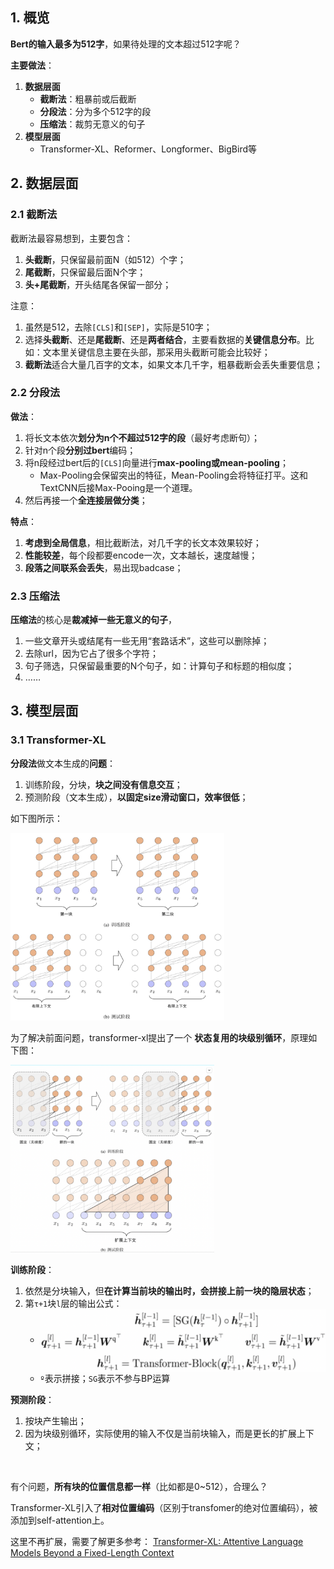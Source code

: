 
## 1. 概览
**Bert的输入最多为512字**，如果待处理的文本超过512字呢？

**主要做法**：
1. **数据层面**
   - **截断法**：粗暴前或后截断
   - **分段法**：分为多个512字的段
   - **压缩法**：裁剪无意义的句子
2. **模型层面**
   - Transformer-XL、Reformer、Longformer、BigBird等

## 2. 数据层面
### 2.1 截断法
截断法最容易想到，主要包含：
1. **头截断**，只保留最前面N（如512）个字；
2. **尾截断**，只保留最后面N个字；
3. **头+尾截断**，开头结尾各保留一部分；

注意：
1. 虽然是512，去除`[CLS]`和`[SEP]`，实际是510字；
2. 选择**头截断**、还是**尾截断**、还是**两者结合**，主要看数据的**关键信息分布**。比如：文本里关键信息主要在头部，那采用头截断可能会比较好；
3. **截断法**适合大量几百字的文本，如果文本几千字，粗暴截断会丢失重要信息；

### 2.2 分段法
**做法**：
1. 将长文本依次**划分为n个不超过512字的段**（最好考虑断句）；
2. 针对n个段**分别过bert**编码；
3. 将n段经过bert后的`[CLS]`向量进行**max-pooling或mean-pooling**；
   - Max-Pooling会保留突出的特征，Mean-Pooling会将特征打平。这和TextCNN后接Max-Pooing是一个道理。
4. 然后再接一个**全连接层做分类**；

**特点**：
1. **考虑到全局信息**，相比截断法，对几千字的长文本效果较好；
2. **性能较差**，每个段都要encode一次，文本越长，速度越慢；
3. **段落之间联系会丢失**，易出现badcase；

### 2.3 压缩法
**压缩法**的核心是**裁减掉一些无意义的句子**，
1. 一些文章开头或结尾有一些无用“套路话术”，这些可以删除掉；
2. 去除url，因为它占了很多个字符；
3. 句子筛选，只保留最重要的N个句子，如：计算句子和标题的相似度；
4. ……

## 3. 模型层面
### 3.1 Transformer-XL
**分段法**做文本生成的**问题**：
1. 训练阶段，分块，**块之间没有信息交互**；
2. 预测阶段（文本生成），**以固定size滑动窗口，效率很低**；

如下图所示：

<img height="300" src="images/truncation-method-problem.png"/>

<br>

为了解决前面问题，transformer-xl提出了一个 **状态复用的块级别循环**，原理如下图：

<img height="300" src="images/transformer-xl.png"/>

**训练阶段**：
1. 依然是分块输入，但**在计算当前块的输出时，会拼接上前一块的隐层状态**；
2. 第`τ+1`块`l`层的输出公式：
   - <img height="100" src="images/transformer-xl-equation.png" align="center"/>
   - `º`表示拼接；`SG`表示不参与BP运算

**预测阶段**：
1. 按块产生输出；
2. 因为块级别循环，实际使用的输入不仅是当前块输入，而是更长的扩展上下文；

<br>

有个问题，**所有块的位置信息都一样**（比如都是0~512），合理么？

Transformer-XL引入了**相对位置编码**（区别于transfomer的绝对位置编码），被添加到self-attention上。

这里不再扩展，需要了解更多参考：
[Transformer-XL: Attentive Language Models Beyond a Fixed-Length Context](https://arxiv.org/pdf/1901.02860.pdf)

